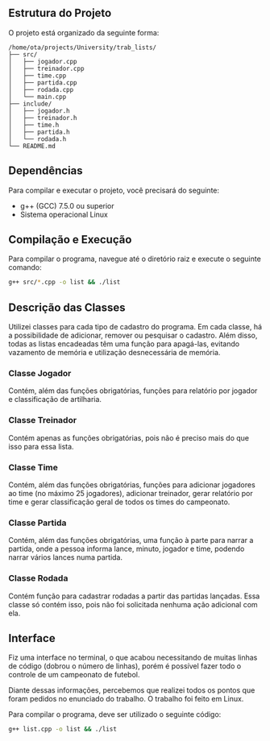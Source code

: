 ## Estrutura do Projeto

O projeto está organizado da seguinte forma:

```
/home/ota/projects/University/trab_lists/
├── src/
│   ├── jogador.cpp
│   ├── treinador.cpp
│   ├── time.cpp
│   ├── partida.cpp
│   ├── rodada.cpp
│   └── main.cpp
├── include/
│   ├── jogador.h
│   ├── treinador.h
│   ├── time.h
│   ├── partida.h
│   └── rodada.h
└── README.md
```

## Dependências

Para compilar e executar o projeto, você precisará do seguinte:

- g++ (GCC) 7.5.0 ou superior
- Sistema operacional Linux

## Compilação e Execução

Para compilar o programa, navegue até o diretório raiz e execute o seguinte comando:

```sh
g++ src/*.cpp -o list && ./list
```

## Descrição das Classes

Utilizei classes para cada tipo de cadastro do programa. Em cada classe, há a possibilidade de adicionar, remover ou pesquisar o cadastro. Além disso, todas as listas encadeadas têm uma função para apagá-las, evitando vazamento de memória e utilização desnecessária de memória.

### Classe Jogador

Contém, além das funções obrigatórias, funções para relatório por jogador e classificação de artilharia.

### Classe Treinador

Contém apenas as funções obrigatórias, pois não é preciso mais do que isso para essa lista.

### Classe Time

Contém, além das funções obrigatórias, funções para adicionar jogadores ao time (no máximo 25 jogadores), adicionar treinador, gerar relatório por time e gerar classificação geral de todos os times do campeonato.

### Classe Partida

Contém, além das funções obrigatórias, uma função à parte para narrar a partida, onde a pessoa informa lance, minuto, jogador e time, podendo narrar vários lances numa partida.

### Classe Rodada

Contém função para cadastrar rodadas a partir das partidas lançadas. Essa classe só contém isso, pois não foi solicitada nenhuma ação adicional com ela.

## Interface

Fiz uma interface no terminal, o que acabou necessitando de muitas linhas de código (dobrou o número de linhas), porém é possível fazer todo o controle de um campeonato de futebol.

Diante dessas informações, percebemos que realizei todos os pontos que foram pedidos no enunciado do trabalho. O trabalho foi feito em Linux.

Para compilar o programa, deve ser utilizado o seguinte código:

```sh
g++ list.cpp -o list && ./list
```